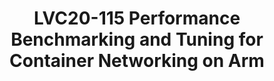 ---
categories:
- lvc20
description: Arm ecosystem is becoming much more popular in cloud native applications
  than ever before with its increasing wide use. Arm devotes to be a cloud native
  vendor and puts much resources to enable related projects on its platform. Container
  networking is the key to high performance connection for cloud native computing
  and there are a number of Container Networking Interface(CNI) solutions, such as
  Flannel, Calico, etc.<br /> In the presentation, we would like present our recent
  work result on the performance benchmarking and tuning on various CNIs of arm:<br
  /> 1. High performance evaluation environment and tools used for benchmarking;<br
  /> 2. Networking models used by CNIs which actually affect the final result;<br
  /> 3. Benchmarking metrics(IP, TCP/UDP, HTTP) and results of the various CNIs on
  arm<br /> 4. Comparison between CNIs and analysis to the bottleneck factors with
  the graph<br /> 5. Our performance tuning to them and their improvements<br /> from
  the Linux system and usage model aspects
image: /assets/images/featured-images/lvc20/LVC20-115.png
session_id: LVC20-115
session_room: DataCenter
session_slot:
  end_time: 2020-09-22 14:25
  start_time: 2020-09-22 14:00
session_speakers:
- speaker_bio: Zijin Tao is a Ph.D in Computer Networking, who has worked in this
    area for more than 15 years. He has worked as a network engineer in research institute
    of university for more than 10 years. Then he worked in IBM for almost 5 years
    for SDN and Cloud Networking. &lt;br /&gt; Now he is working in Arm as an Staff
    Software Engineer, mainly on networking infrastructure open source projects.&lt;br
    /&gt; Zijin Tao has filed more than 10 patents and papers in Computer Networking.
  speaker_company: Arm Ltd
  speaker_image: http://avatars.sched.co/a/f2/5059315/avatar.jpg.320x320px.jpg?52e
  speaker_name: Trevor Tao
  speaker_position: staff software engineer
  speaker_role: attendee, speaker
session_track: Data Center
tag: session
tags: Data Center
title: LVC20-115 Performance Benchmarking and Tuning for Container Networking on Arm
---